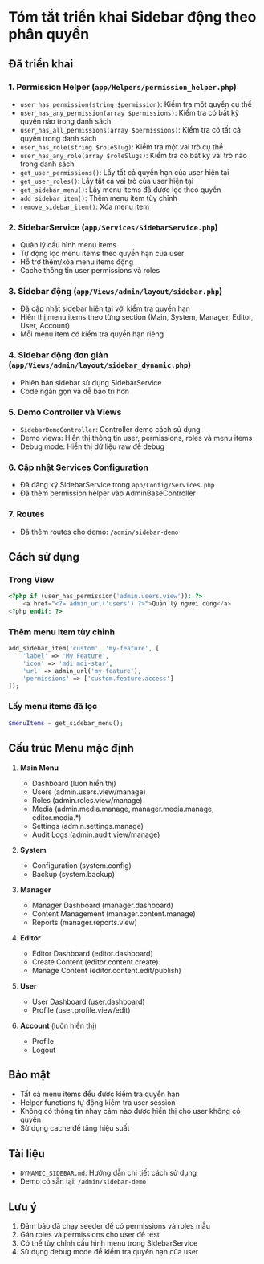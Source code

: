 # Tóm tắt triển khai Sidebar động theo phân quyền

## Đã triển khai

### 1. Permission Helper (`app/Helpers/permission_helper.php`)
- `user_has_permission(string $permission)`: Kiểm tra một quyền cụ thể
- `user_has_any_permission(array $permissions)`: Kiểm tra có bất kỳ quyền nào trong danh sách
- `user_has_all_permissions(array $permissions)`: Kiểm tra có tất cả quyền trong danh sách
- `user_has_role(string $roleSlug)`: Kiểm tra một vai trò cụ thể
- `user_has_any_role(array $roleSlugs)`: Kiểm tra có bất kỳ vai trò nào trong danh sách
- `get_user_permissions()`: Lấy tất cả quyền hạn của user hiện tại
- `get_user_roles()`: Lấy tất cả vai trò của user hiện tại
- `get_sidebar_menu()`: Lấy menu items đã được lọc theo quyền
- `add_sidebar_item()`: Thêm menu item tùy chỉnh
- `remove_sidebar_item()`: Xóa menu item

### 2. SidebarService (`app/Services/SidebarService.php`)
- Quản lý cấu hình menu items
- Tự động lọc menu items theo quyền hạn của user
- Hỗ trợ thêm/xóa menu items động
- Cache thông tin user permissions và roles

### 3. Sidebar động (`app/Views/admin/layout/sidebar.php`)
- Đã cập nhật sidebar hiện tại với kiểm tra quyền hạn
- Hiển thị menu items theo từng section (Main, System, Manager, Editor, User, Account)
- Mỗi menu item có kiểm tra quyền hạn riêng

### 4. Sidebar động đơn giản (`app/Views/admin/layout/sidebar_dynamic.php`)
- Phiên bản sidebar sử dụng SidebarService
- Code ngắn gọn và dễ bảo trì hơn

### 5. Demo Controller và Views
- `SidebarDemoController`: Controller demo cách sử dụng
- Demo views: Hiển thị thông tin user, permissions, roles và menu items
- Debug mode: Hiển thị dữ liệu raw để debug

### 6. Cập nhật Services Configuration
- Đã đăng ký SidebarService trong `app/Config/Services.php`
- Đã thêm permission helper vào AdminBaseController

### 7. Routes
- Đã thêm routes cho demo: `/admin/sidebar-demo`

## Cách sử dụng

### Trong View
```php
<?php if (user_has_permission('admin.users.view')): ?>
    <a href="<?= admin_url('users') ?>">Quản lý người dùng</a>
<?php endif; ?>
```

### Thêm menu item tùy chỉnh
```php
add_sidebar_item('custom', 'my-feature', [
    'label' => 'My Feature',
    'icon' => 'mdi mdi-star',
    'url' => admin_url('my-feature'),
    'permissions' => ['custom.feature.access']
]);
```

### Lấy menu items đã lọc
```php
$menuItems = get_sidebar_menu();
```

## Cấu trúc Menu mặc định

1. **Main Menu**
   - Dashboard (luôn hiển thị)
   - Users (admin.users.view/manage)
   - Roles (admin.roles.view/manage)
   - Media (admin.media.manage, manager.media.manage, editor.media.*)
   - Settings (admin.settings.manage)
   - Audit Logs (admin.audit.view/manage)

2. **System**
   - Configuration (system.config)
   - Backup (system.backup)

3. **Manager**
   - Manager Dashboard (manager.dashboard)
   - Content Management (manager.content.manage)
   - Reports (manager.reports.view)

4. **Editor**
   - Editor Dashboard (editor.dashboard)
   - Create Content (editor.content.create)
   - Manage Content (editor.content.edit/publish)

5. **User**
   - User Dashboard (user.dashboard)
   - Profile (user.profile.view/edit)

6. **Account** (luôn hiển thị)
   - Profile
   - Logout

## Bảo mật

- Tất cả menu items đều được kiểm tra quyền hạn
- Helper functions tự động kiểm tra user session
- Không có thông tin nhạy cảm nào được hiển thị cho user không có quyền
- Sử dụng cache để tăng hiệu suất

## Tài liệu

- `DYNAMIC_SIDEBAR.md`: Hướng dẫn chi tiết cách sử dụng
- Demo có sẵn tại: `/admin/sidebar-demo`

## Lưu ý

1. Đảm bảo đã chạy seeder để có permissions và roles mẫu
2. Gán roles và permissions cho user để test
3. Có thể tùy chỉnh cấu hình menu trong SidebarService
4. Sử dụng debug mode để kiểm tra quyền hạn của user
